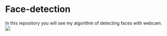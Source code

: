 # Face-detection
In this repository you will see my algorithm of detecting faces with webcam.
![](https://github.com/pauldamsa/Face-detection/blob/master/facedetection.png)
